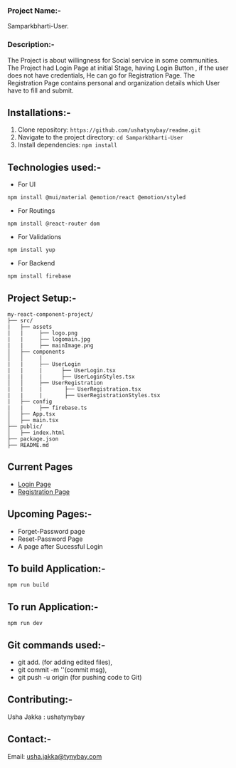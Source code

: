### Project Name:-
Samparkbharti-User. 

### Description:-
The Project is about willingness for Social service in some communities.
The Project had Login Page at initial Stage, having Login Button , if the user does not have credentials, He can go for Registration Page. The Registration Page contains personal and organization details which User have to fill and submit.

<!-- ### Technologies used {### Technologies used}
### Installations {### Installations} -->



<!-- ## Table of Contents

- [Installations](#installations)
- [Technologies Used](#technologies-used)
- [Current Pages](#current-pages)
- [Build and Run](#to-build-Application)
- [Git Commands Used](#git-commands-used) -->


## Installations:-
1. Clone repository: ``````https://github.com/ushatynybay/readme.git``````
2. Navigate to the project directory: `````` cd Samparkbharti-User ``````
3. Install dependencies: `````` npm install ``````


## Technologies used:-
+ For UI
``````
npm install @mui/material @emotion/react @emotion/styled 
``````
+ For Routings
``````
npm install @react-router dom 
``````
+ For Validations
``````
npm install yup 
``````
+ For Backend
``````
npm install firebase
``````

## Project Setup:-
``````
my-react-component-project/
├── src/
|   ├── assets
|   |     ├── logo.png
|   |     ├── logomain.jpg
|   |     ├── mainImage.png
│   ├── components
│   │     |
|   |     ├── UserLogin
|   |     |      ├── UserLogin.tsx
|   |     |      ├── UserLoginStyles.tsx
│   │     ├── UserRegistration
|   |     |       ├── UserRegistration.tsx
|   |     |       ├── UserRegistrationStyles.tsx
|   ├── config 
|   |     ├── firebase.ts  
│   ├── App.tsx
│   ├── main.tsx
├── public/
│   ├── index.html
├── package.json
├── README.md

``````

## Current Pages
+ [Login Page](https://partner.sampark365.com/)
+ [Registration Page](https://partner.sampark365.com/PartnerRegister)

## Upcoming Pages:-
+ Forget-Password page
+ Reset-Password Page
+ A page after Sucessful Login

## To build Application:-
``````
npm run build
``````

## To run Application:-
``````
npm run dev
``````

## Git commands used:-
+ git add. (for adding edited files),
+ git commit -m ''(commit msg),
+ git push -u origin <branch-name> (for pushing code to Git)

## Contributing:-
Usha Jakka : ushatynybay

## Contact:-
Email: usha.jakka@tynybay.com